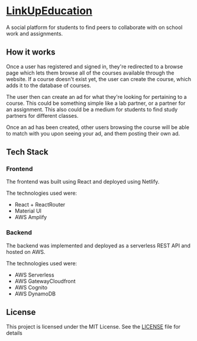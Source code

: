 # [LinkUpEducation](https://linkupeducation.ca)

A social platform for students to find peers to collaborate with on school work and assignments. 

## How it works
Once a user has registered and signed in, they're redirected to a browse page which lets them browse all of the courses available through the website. If a course doesn't exist yet, the user can create the course, which adds it to the database of courses. 

The user then can create an ad for what they're looking for pertaining to a course. This could be something simple like a lab partner, or a partner for an assignment. This also could be a medium for students to find study partners for different classes. 

Once an ad has been created, other users browsing the course will be able to match with you upon seeing your ad, and them posting their own ad. 

## Tech Stack 

### Frontend
The frontend was built using React and deployed using Netlify. 

The technologies used were: 
- React + ReactRouter
- Material UI
- AWS Amplify

### Backend
The backend was implemented and deployed as a serverless REST API and hosted on AWS. 

The technologies used were: 

- AWS Serverless
- AWS GatewayCloudfront
- AWS Cognito
- AWS DynamoDB

## License
This project is licensed under the MIT License. See the [LICENSE](./LICENSE.md) file for details
